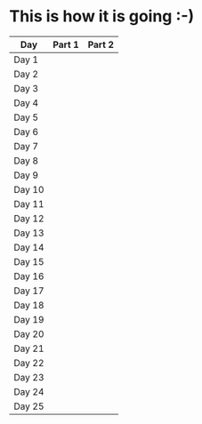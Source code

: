 # This is how it is going :-)
|Day|Part 1|Part 2|
|--|--|--|
|Day 1| | |
|Day 2| | |
|Day 3| | |
|Day 4| | |
|Day 5| | |
|Day 6| | |
|Day 7| | |
|Day 8| | |
|Day 9| | |
|Day 10| | |
|Day 11| | |
|Day 12| | |
|Day 13| | |
|Day 14| | |
|Day 15| | |
|Day 16| | |
|Day 17| | |
|Day 18| | |
|Day 19| | |
|Day 20| | |
|Day 21| | |
|Day 22| | |
|Day 23| | |
|Day 24| | |
|Day 25| | |
